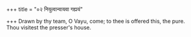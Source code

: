 +++
title = "०२ नियुत्वान्वायवा गह्ययं"

+++
Drawn by thy team, O Vayu, come; to thee is offered this, the pure.  
     Thou visitest the presser's house.